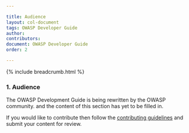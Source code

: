 ```yaml
---

title: Audience
layout: col-document
tags: OWASP Developer Guide
author:
contributors:
document: OWASP Developer Guide
order: 2

---
```


{% include breadcrumb.html %}
### 1. Audience

The OWASP Development Guide is being rewritten by the OWASP community.
and the content of this section has yet to be filled in.

If you would like to contribute then follow the 
[contributing guidelines](https://github.com/OWASP/www-project-developer-guide/blob/main/CONTRIBUTING.md)
and submit your content for review.
